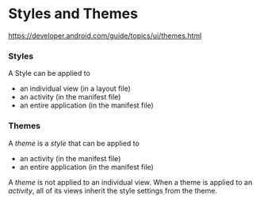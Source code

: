 # Styles and Themes

https://developer.android.com/guide/topics/ui/themes.html

### Styles


A Style can be applied to 

* an individual view (in a layout file)
* an activity (in the manifest file)
* an entire application (in the manifest file)

### Themes

A *theme* is a *style* that can be applied to

* an activity (in the manifest file)
* an entire application (in the manifest file)

A *theme* is not applied to an individual view. When a theme is applied to an *activity*, all of its views inherit the style settings from the theme.
